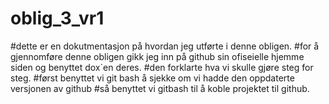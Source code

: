 # oblig_3_vr1
#dette er en dokutmentasjon på hvordan jeg utførte i denne obligen. 
#for å gjennomføre denne obligen gikk jeg inn på github sin ofiseielle hjemme siden og benyttet dox`en deres.
#den forklarte hva vi skulle gjøre steg for steg. 
#først benyttet vi git bash å sjekke om vi hadde den oppdaterte versjonen av github 
#så benyttet vi gitbash til å koble projektet til github. 
